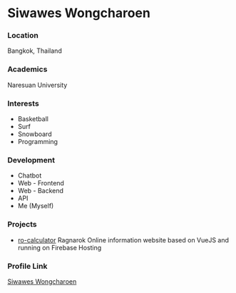 # Siwawes Wongcharoen

### Location

Bangkok, Thailand

### Academics

Naresuan University

### Interests

- Basketball
- Surf
- Snowboard
- Programming

### Development

- Chatbot
- Web - Frontend
- Web - Backend
- API
- Me (Myself)

### Projects

- [ro-calculator](https://github.com/puuga/ro-calculator) Ragnarok Online information website based on VueJS and running on Firebase Hosting

### Profile Link

[Siwawes Wongcharoen](https://github.com/puuga)